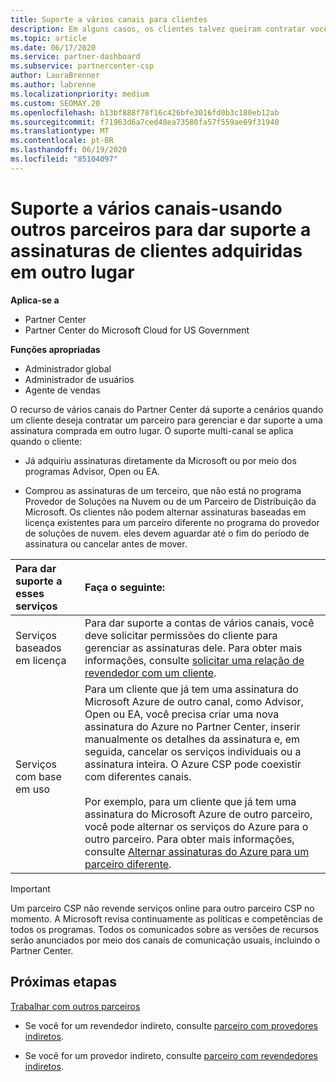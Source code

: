 ```yaml
---
title: Suporte a vários canais para clientes
description: Em alguns casos, os clientes talvez queiram contratar você para provisionar e dar suporte a uma assinatura comprada em outro lugar.
ms.topic: article
ms.date: 06/17/2020
ms.service: partner-dashboard
ms.subservice: partnercenter-csp
author: LauraBrenner
ms.author: labrenne
ms.localizationpriority: medium
ms.custom: SEOMAY.20
ms.openlocfilehash: b13bf888f78f16c426bfe3016fd0b3c180eb12ab
ms.sourcegitcommit: f71963d6a7ced48ea73580fa57f559ae69f31940
ms.translationtype: MT
ms.contentlocale: pt-BR
ms.lasthandoff: 06/19/2020
ms.locfileid: "85104097"
---
```

# <a name="multi-channel-support---using-other-partners-to-support-customer-subscriptions-purchased-elsewhere"></a>Suporte a vários canais-usando outros parceiros para dar suporte a assinaturas de clientes adquiridas em outro lugar

**Aplica-se a**

- Partner Center
- Partner Center do Microsoft Cloud for US Government

**Funções apropriadas**

- Administrador global
- Administrador de usuários
- Agente de vendas

O recurso de vários canais do Partner Center dá suporte a cenários quando um cliente deseja contratar um parceiro para gerenciar e dar suporte a uma assinatura comprada em outro lugar. O suporte multi-canal se aplica quando o cliente:

- Já adquiriu assinaturas diretamente da Microsoft ou por meio dos programas Advisor, Open ou EA.

- Comprou as assinaturas de um terceiro, que não está no programa Provedor de Soluções na Nuvem ou de um Parceiro de Distribuição da Microsoft. Os clientes não podem alternar assinaturas baseadas em licença existentes para um parceiro diferente no programa do provedor de soluções de nuvem. eles devem aguardar até o fim do período de assinatura ou cancelar antes de mover.

|Para dar suporte a esses serviços  | Faça o seguinte: |
|:---------|:---------|
|Serviços baseados em licença    | Para dar suporte a contas de vários canais, você deve solicitar permissões do cliente para gerenciar as assinaturas dele. Para obter mais informações, consulte [solicitar uma relação de revendedor com um cliente](request-a-relationship-with-a-customer.md).   |
|Serviços com base em uso     |  Para um cliente que já tem uma assinatura do Microsoft Azure de outro canal, como Advisor, Open ou EA, você precisa criar uma nova assinatura do Azure no Partner Center, inserir manualmente os detalhes da assinatura e, em seguida, cancelar os serviços individuais ou a assinatura inteira. O Azure CSP pode coexistir com diferentes canais.<br/><br/> Por exemplo, para um cliente que já tem uma assinatura do Microsoft Azure de outro parceiro, você pode alternar os serviços do Azure para o outro parceiro.  Para obter mais informações, consulte [Alternar assinaturas do Azure para um parceiro diferente](switch-azure-subscriptions-to-a-different-partner.md). |

> [!IMPORTANT]  
> Um parceiro CSP não revende serviços online para outro parceiro CSP no momento. A Microsoft revisa continuamente as políticas e competências de todos os programas. Todos os comunicados sobre as versões de recursos serão anunciados por meio dos canais de comunicação usuais, incluindo o Partner Center.

## <a name="next-steps"></a>Próximas etapas

[Trabalhar com outros parceiros](work-with-other-partners.md)

- Se você for um revendedor indireto, consulte [parceiro com provedores indiretos](indirect-reseller-tasks-in-partner-center.md).

- Se você for um provedor indireto, consulte [parceiro com revendedores indiretos](indirect-provider-tasks-in-partner-center.md).
